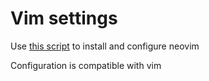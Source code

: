 # Vim settings

Use [this script](../scripts/install_vim.sh) to install and configure neovim

Configuration is compatible with vim
